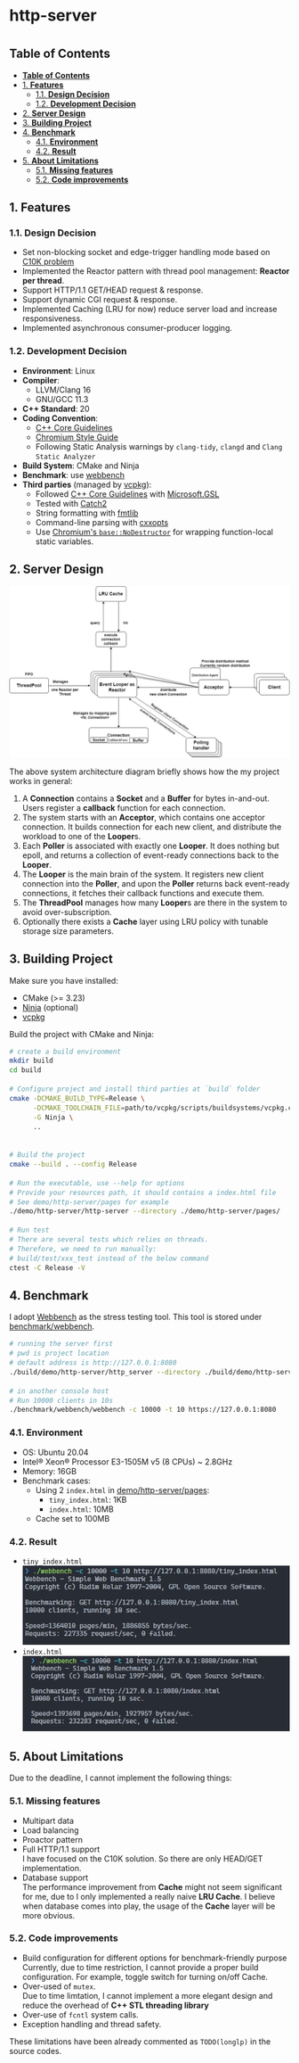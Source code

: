 <h1> http-server <h1>

## **Table of Contents**
- [**Table of Contents**](#table-of-contents)
- [1. **Features**](#1-features)
  - [1.1. **Design Decision**](#11-design-decision)
  - [1.2. **Development Decision**](#12-development-decision)
- [2. **Server Design**](#2-server-design)
- [3. **Building Project**](#3-building-project)
- [4. **Benchmark**](#4-benchmark)
  - [4.1. **Environment**](#41-environment)
  - [4.2. **Result**](#42-result)
- [5. **About Limitations**](#5-about-limitations)
  - [5.1. **Missing features**](#51-missing-features)
  - [5.2. **Code improvements**](#52-code-improvements)

## 1. **Features**

### 1.1. **Design Decision**
- Set non-blocking socket and edge-trigger handling mode based on [C10K problem](http://www.kegel.com/c10k.html)
- Implemented the Reactor pattern with thread pool management: **Reactor per thread**.
- Support HTTP/1.1 GET/HEAD request & response.
- Support dynamic CGI request & response.
- Implemented Caching (LRU for now) reduce server load and increase responsiveness.
- Implemented asynchronous consumer-producer logging.
### 1.2. **Development Decision**
- **Environment**: Linux
- **Compiler**:
  - LLVM/Clang 16
  - GNU/GCC 11.3
- **C++ Standard**: 20
- **Coding Convention**:
  - [C++ Core Guidelines](https://isocpp.github.io/CppCoreGuidelines/)
  - [Chromium Style Guide](https://chromium.googlesource.com/chromium/src/+/main/styleguide/c++/c++.md)
  - Following Static Analysis warnings by `clang-tidy`, `clangd` and `Clang Static Analyzer`
- **Build System**: CMake and Ninja
- **Benchmark**: use [webbench](/benchmark/webbench/)
- **Third parties** (managed by [vcpkg](https://github.com/microsoft/vcpkg)):
  - Followed [C++ Core Guidelines](https://isocpp.github.io/CppCoreGuidelines/) with [Microsoft.GSL](https://github.com/microsoft/GSL)
  - Tested with [Catch2](https://github.com/catchorg/Catch2)
  - String formatting with [fmtlib](https://github.com/fmtlib/fmt)
  - Command-line parsing with [cxxopts](https://github.com/jarro2783/cxxopts)
  - Use [Chromium's `base::NoDestructor`](/src/third_party/chromium/base/no_destructor.h) for wrapping function-local static variables.

## 2. **Server Design**

![Server Design](images/server_design.jpg)

The above system architecture diagram briefly shows how the my project works in general:

1. A **Connection** contains a **Socket** and a **Buffer** for bytes in-and-out. Users register a **callback** function for each connection.
2. The system starts with an **Acceptor**, which contains one acceptor connection. It builds connection for each new client, and distribute the workload to one of the **Looper**s.
3. Each **Poller** is associated with exactly one **Looper**. It does nothing but epoll, and returns a collection of event-ready connections back to the **Looper**.
4. The **Looper** is the main brain of the system. It registers new client connection into the **Poller**, and upon the **Poller** returns back event-ready connections, it fetches their callback functions and execute them.
5. The **ThreadPool** manages how many **Looper**s are there in the system to avoid over-subscription.
6. Optionally there exists a **Cache** layer using LRU policy with tunable storage size parameters.

## 3. **Building Project**

Make sure you have installed:
- CMake (>= 3.23)
- [Ninja](https://ninja-build.org/) (optional)
- [vcpkg](https://github.com/microsoft/vcpkg)

Build the project with CMake and Ninja:
```bash
# create a build environment
mkdir build
cd build

# Configure project and install third parties at `build` folder
cmake -DCMAKE_BUILD_TYPE=Release \
      -DCMAKE_TOOLCHAIN_FILE=path/to/vcpkg/scripts/buildsystems/vcpkg.cmake \
      -G Ninja \
      ..


# Build the project
cmake --build . --config Release

# Run the executable, use --help for options
# Provide your resources path, it should contains a index.html file
# See demo/http-server/pages for example
./demo/http-server/http-server --directory ./demo/http-server/pages/

# Run test
# There are several tests which relies on threads.
# Therefore, we need to run manually:
# build/test/xxx_test instead of the below command
ctest -C Release -V
```

## 4. **Benchmark**

I adopt [Webbench](http://cs.uccs.edu/~cs526/webbench/webbench.htm) as the stress testing tool. This tool is stored under [benchmark/webbench](/benchmark/webbench/).

```bash
# running the server first
# pwd is project location
# default address is http://127.0.0.1:8080
./build/demo/http-server/http_server --directory ./build/demo/http-server/pages

# in another console host
# Run 10000 clients in 10s
./benchmark/webbench/webbench -c 10000 -t 10 https://127.0.0.1:8080
```

### 4.1. **Environment**
- OS: Ubuntu 20.04
- Intel® Xeon® Processor E3-1505M v5 (8 CPUs) ~ 2.8GHz
- Memory: 16GB
- Benchmark cases:
  - Using 2 `index.html` in [demo/http-server/pages](/demo/http-server/pages/):
    - `tiny_index.html`: 1KB
    - `index.html`: 10MB
  - Cache set to 100MB

### 4.2. **Result**
- `tiny_index.html`
![](images/tiny-no-cache.png)
- `index.html`
![](images/normal.png)

## 5. **About Limitations**
Due to the deadline, I cannot implement the following things:
### 5.1. **Missing features**
- Multipart data
- Load balancing
- Proactor pattern
- Full HTTP/1.1 support<br>
I have focused on the C10K solution. So there are only HEAD/GET implementation.
- Database support<br>
The performance improvement from **Cache** might not seem significant for me, due to I only implemented a really naive **LRU Cache**. I believe when database comes into play, the usage of the **Cache** layer will be more obvious.
### 5.2. **Code improvements**
- Build configuration for different options for benchmark-friendly purpose<br>
Currently, due to time restriction, I cannot provide a proper build configuration. For example, toggle switch for turning on/off Cache.
- Over-used of `mutex`. <br>
Due to time limtation, I cannot implement a more elegant design and reduce the overhead of **C++ STL threading library**
- Over-use of `fcntl` system calls.
- Exception handling and thread safety.

These limitations have been already commented as `TODO(longlp)` in the source codes.
